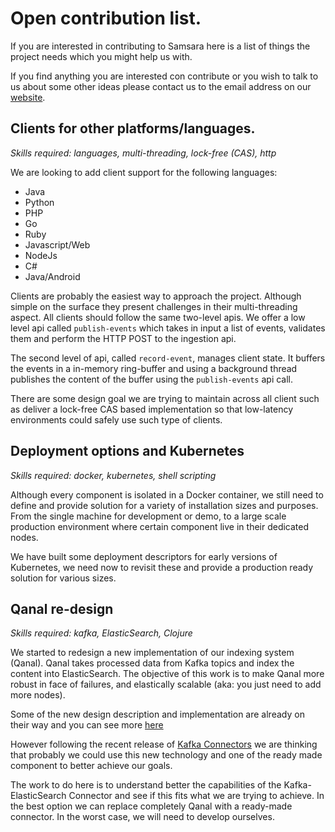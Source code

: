 # Open contribution list.

If you are interested in contributing to Samsara here is a list of
things the project needs which you might help us with.

If you find anything you are interested con contribute or
you wish to talk to us about some other ideas please contact
us to the email address on our [website](http://samsara-analytics.io/about/).

## Clients for other platforms/languages.

_Skills required: languages, multi-threading, lock-free (CAS), http_

We are looking to add client support for the following languages:

  * Java
  * Python
  * PHP
  * Go
  * Ruby
  * Javascript/Web
  * NodeJs
  * C#
  * Java/Android

Clients are probably the easiest way to approach the project.
Although simple on the surface they present challenges in their
multi-threading aspect. All clients should follow the same two-level
apis.  We offer a low level api called `publish-events` which takes in
input a list of events, validates them and perform the HTTP POST to
the ingestion api.

The second level of api, called `record-event`, manages client
state. It buffers the events in a in-memory ring-buffer and using a
background thread publishes the content of the buffer using the
`publish-events` api call.

There are some design goal we are trying to maintain across all client
such as deliver a lock-free CAS based implementation so that low-latency
environments could safely use such type of clients.

## Deployment options and Kubernetes

_Skills required: docker, kubernetes, shell scripting_

Although every component is isolated in a Docker container,
we still need to define and provide solution for a variety
of installation sizes and purposes. From the single machine
for development or demo, to a large scale production environment
where certain component live in their dedicated nodes.

We have built some deployment descriptors for early versions
of Kubernetes, we need now to revisit these and provide a
production ready solution for various sizes.

## Qanal re-design

_Skills required: kafka, ElasticSearch, Clojure_

We started to redesign a new implementation of our indexing system
(Qanal).  Qanal takes processed data from Kafka topics and index the
content into ElasticSearch.  The objective of this work is to make
Qanal more robust in face of failures, and elastically scalable (aka:
you just need to add more nodes).

Some of the new design description and implementation are already
on their way and you can see more [here](https://github.com/samsara/samsara/blob/qanal-refactor/qanal/doc/state-machine.md)

However following the recent release of
[Kafka Connectors](http://www.confluent.io/developers/connectors) we
are thinking that probably we could use this new technology and one of
the ready made component to better achieve our goals.

The work to do here is to understand better the capabilities of the
Kafka-ElasticSearch Connector and see if this fits what we are trying
to achieve. In the best option we can replace completely Qanal with a
ready-made connector. In the worst case, we will need to develop
ourselves.
